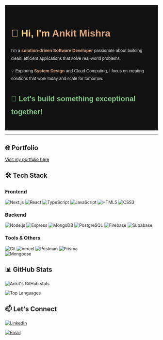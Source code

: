 

<section
  style="
    padding: 20px;
    font-family: Arial, sans-serif;
    line-height: 1.8;
    color: #e0e0e0;
    background-color: #121212;
  "
>
  <h1
    style="
      font-size: 32px;
      margin-bottom: 16px;
      color: #ffcc80;
    "
  >
    👋 Hi, I'm <strong style="color: #e0a87b;">Ankit Mishra</strong>
  </h1>
  <p style="margin-bottom: 16px;">
    I'm a <strong style="color: #e0a87b;">solution-driven Software Developer</strong> passionate
    about building clean, efficient applications that solve real-world problems.
  </p>
<p style="margin-bottom: 16px;">
  💡 Exploring <strong style="color: #e0a87b;">System Design</strong> and Cloud Computing, I focus on
  creating solutions that work today and scale for tomorrow.
</p>

  <h2
    style="
      margin-top: 32px;
      font-size: 24px;
      color: #81c784;
    "
  >
    🚀 Let's build something exceptional together!
  </h2>
</section>

---

## 🌐 Portfolio
[Visit my portfolio here](https://dev-ankitmishra.vercel.app)

## 🛠️ Tech Stack

### Frontend
![Next.js](https://img.shields.io/badge/Next.js-000000?style=for-the-badge&logo=next.js&logoColor=white)
![React](https://img.shields.io/badge/React-61DAFB?style=for-the-badge&logo=react&logoColor=black)
![TypeScript](https://img.shields.io/badge/TypeScript-3178C6?style=for-the-badge&logo=typescript&logoColor=white)
![JavaScript](https://img.shields.io/badge/JavaScript-F7DF1E?style=for-the-badge&logo=javascript&logoColor=black)
![HTML5](https://img.shields.io/badge/HTML5-E34F26?style=for-the-badge&logo=html5&logoColor=white)
![CSS3](https://img.shields.io/badge/CSS3-1572B6?style=for-the-badge&logo=css3&logoColor=white)

### Backend
![Node.js](https://img.shields.io/badge/Node.js-339933?style=for-the-badge&logo=node.js&logoColor=white)
![Express](https://img.shields.io/badge/Express-000000?style=for-the-badge&logo=express&logoColor=white)
![MongoDB](https://img.shields.io/badge/MongoDB-47A248?style=for-the-badge&logo=mongodb&logoColor=white)
![PostgreSQL](https://img.shields.io/badge/PostgreSQL-4169E1?style=for-the-badge&logo=postgresql&logoColor=white)
![Firebase](https://img.shields.io/badge/Firebase-FFCA28?style=for-the-badge&logo=firebase&logoColor=black)
![Supabase](https://img.shields.io/badge/Supabase-3ECF8E?style=for-the-badge&logo=supabase&logoColor=white)  

### Tools & Others
![Git](https://img.shields.io/badge/Git-F05032?style=for-the-badge&logo=git&logoColor=white)
![Vercel](https://img.shields.io/badge/Vercel-000000?style=for-the-badge&logo=vercel&logoColor=white)
![Postman](https://img.shields.io/badge/Postman-FF6C37?style=for-the-badge&logo=postman&logoColor=white)
![Prisma](https://img.shields.io/badge/Prisma-2D3748?style=for-the-badge&logo=prisma&logoColor=white)  
![Mongoose](https://img.shields.io/badge/Mongoose-880000?style=for-the-badge&logo=mongoose&logoColor=white)  


## 📊 GitHub Stats

![Ankit's GitHub stats](https://github-readme-stats.vercel.app/api?username=ankit00010&show_icons=true&theme=tokyonight)

![Top Languages](https://github-readme-stats.vercel.app/api/top-langs/?username=ankit00010&layout=compact&theme=tokyonight)



## 📫 Let's Connect

[![LinkedIn](https://img.shields.io/badge/LinkedIn-0077B5?style=for-the-badge&logo=linkedin&logoColor=white)](https://www.linkedin.com/in/ankit-ravindra-mishra-19050121a/)

[![Email](https://img.shields.io/badge/Email-D14836?style=for-the-badge&logo=gmail&logoColor=white)](mailto:ankitmishra.dev11@gmail.com)
